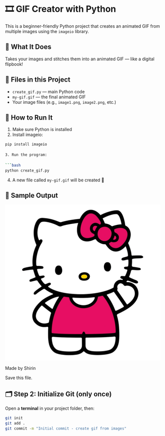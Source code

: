 # 🎞️ GIF Creator with Python

This is a beginner-friendly Python project that creates an animated GIF from multiple images using the `imageio` library. 
 
## 🧠 What It Does 

Takes your images and stitches them into an animated GIF — like a digital flipbook!
 
## 📁 Files in this Project 

- `create_gif.py` — main Python code 
- `my-gif.gif` — the final animated GIF
- Your image files (e.g., `image1.png`, `image2.png`, etc.)

## 🚀 How to Run It

1. Make sure Python is installed
2. Install imageio:

```bash
pip install imageio

3. Run the program:

```bash
python create_gif.py
```

4. A new file called `my-gif.gif` will be created 🎉

## 🧪 Sample Output

![My GIF](my-gif.gif)



Made by Shirin

Save this file.


## 🗂️ Step 2: Initialize Git (only once)

Open a **terminal** in your project folder, then:

```bash
git init
git add .
git commit -m "Initial commit - create gif from images"
````





